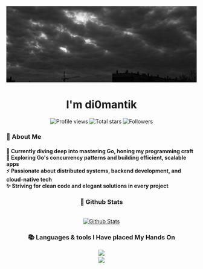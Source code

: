 <a href="https://github.com/di0mantik/di0mantik/blob/main/header.jpg">
  <img src="https://github.com/di0mantik/di0mantik/blob/main/header.jpg" alt="Header Image" style="width:auto; height:auto"/>
</a>

<h1 align="center">I'm di0mantik</h1>

<div align="center">
  <img height="28px" 
    src="https://komarev.com/ghpvc/?username=di0mantik&label=Profile%20views&color=318CE7&style=for-the-badge" 
    alt="Profile views" />
  <img height="28px" 
    alt="Total stars" 
    title="Total stars on GitHub" 
    src="https://custom-icon-badges.herokuapp.com/badge/dynamic/json?logo=star&color=318CE7&labelColor=505050&label=Stars&style=for-the-badge&query=%24.stars&url=https://api.github-star-counter.workers.dev/user/di0mantik" />
  <img height="28px" 
    alt="Followers" 
    title="Follow me on GitHub" 
    src="https://custom-icon-badges.herokuapp.com/github/followers/di0mantik?color=318CE7&labelColor=505050&style=for-the-badge&logo=person-add&label=Followers&logoColor=white" />
</div>

<h3 align="left">💫 About Me</h3>
<h4> 
🌱 Currently diving deep into mastering Go, honing my programming craft</br>
🔭 Exploring Go's concurrency patterns and building efficient, scalable apps</br>
⚡ Passionate about distributed systems, backend development, and cloud-native tech</br>
✨ Striving for clean code and elegant solutions in every project
</h4>

<h3 align="center">🌱 Github Stats</h3>
<br>
<div align="center">
  <a href="https://github.com/di0mantik">
    <img alt="Github Stats" src="[https://streak-stats.demolab.com?user=di0mantik&theme=transparent&hide_border=true](https://github-readme-stats.vercel.app/api?username=di0mantik&hide=contribs,prs&hide_border=true&show_icons=true&title_color=fff&text_color=9f9f9f&icon_color=79ff97&bg_color=0d1117)"/>
    <!--<img alt="Github Stats" src="https://streak-stats.demolab.com?user=di0mantik&theme=transparent&hide_border=true"/>-->
  </a>
</div>

<h3 align="center">📚 Languages & tools I Have placed My Hands On </h3>
<div align="center">
  <img src="https://skillicons.dev/icons?i=gitlab,github,git,bash,nodejs,go,docker,kubernetes" /><br>
  <img src="https://skillicons.dev/icons?i=mysql,postgres,mongodb,obsidian,vscode,arch,vim,neovim" /><br>
</div>
